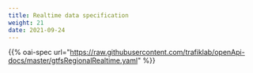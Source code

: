 ```yaml
---
title: Realtime data specification
weight: 21
date: 2021-09-24
---
```

{{% oai-spec url="https://raw.githubusercontent.com/trafiklab/openApi-docs/master/gtfsRegionalRealtime.yaml" %}}
